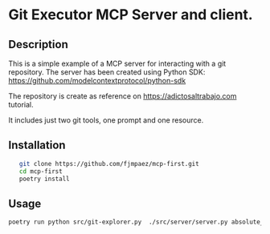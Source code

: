 # Git Executor MCP Server and client.

## Description
This is a simple example of a MCP server for interacting with a git repository. The server has been created using Python SDK: https://github.com/modelcontextprotocol/python-sdk

The repository is create as reference on https://adictosaltrabajo.com tutorial.

It includes just two git tools, one prompt and one resource.

## Installation
```bash
   git clone https://github.com/fjmpaez/mcp-first.git
   cd mcp-first
   poetry install
```

## Usage
```bash
poetry run python src/git-explorer.py  ./src/server/server.py absolute_path_to_git_repo
```

